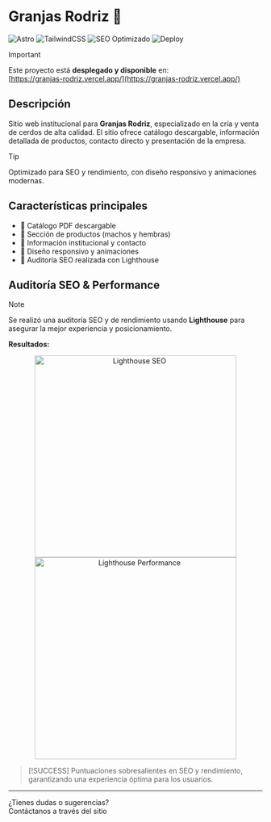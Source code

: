 # Granjas Rodriz 🐷

![Astro](https://img.shields.io/badge/Astro-Framework-blueviolet?logo=astro)
![TailwindCSS](https://img.shields.io/badge/TailwindCSS-Utility-blue?logo=tailwindcss)
![SEO Optimizado](https://img.shields.io/badge/SEO-Optimizado-brightgreen)
![Deploy](https://img.shields.io/badge/Deploy-Vercel-black?logo=vercel)

> [!IMPORTANT]
> Este proyecto está **desplegado y disponible** en:  
> [https://granjas-rodriz.vercel.app/](https://granjas-rodriz.vercel.app/)

## Descripción

Sitio web institucional para **Granjas Rodriz**, especializado en la cría y venta de cerdos de alta calidad. El sitio ofrece catálogo descargable, información detallada de productos, contacto directo y presentación de la empresa.

> [!TIP]
> Optimizado para SEO y rendimiento, con diseño responsivo y animaciones modernas.

## Características principales

- 📄 Catálogo PDF descargable
- 🐖 Sección de productos (machos y hembras)
- 🏢 Información institucional y contacto
- 📱 Diseño responsivo y animaciones
- 🚀 Auditoría SEO realizada con Lighthouse

## Auditoría SEO & Performance

> [!NOTE]
> Se realizó una auditoría SEO y de rendimiento usando **Lighthouse** para asegurar la mejor experiencia y posicionamiento.

**Resultados:**

<p align="center">
  <img src="https://www.dropbox.com/scl/fi/da5fgcbzdpj26srcv2lob/Screenshot-2025-07-23-160154.png?raw=1" alt="Lighthouse SEO" width="400"/>
  <img src="https://www.dropbox.com/scl/fi/f5s1cppsielv0jw3v8bel/Screenshot-2025-07-23-160116.png?raw=1" alt="Lighthouse Performance" width="400"/>
</p>

> [!SUCCESS]
> Puntuaciones sobresalientes en SEO y rendimiento, garantizando una experiencia óptima para los usuarios.

---

¿Tienes dudas o sugerencias?  
Contáctanos a través del sitio
